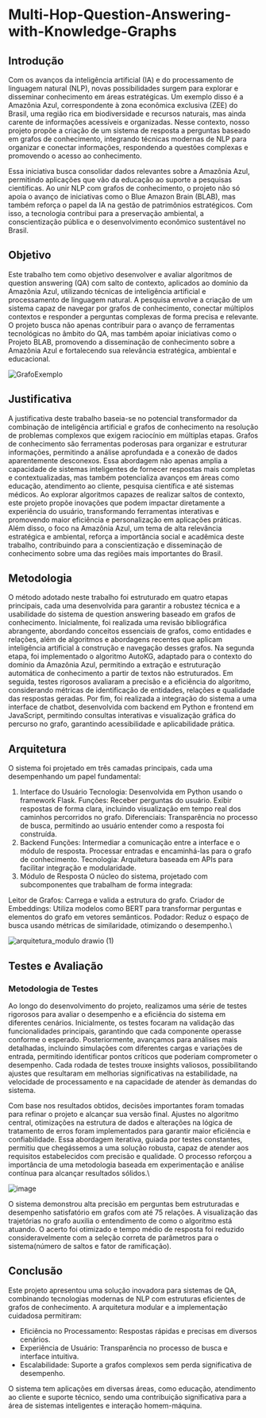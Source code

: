 # Multi-Hop-Question-Answering-with-Knowledge-Graphs
## Introdução
Com os avanços da inteligência artificial (IA) e do processamento de linguagem natural (NLP), novas possibilidades surgem para explorar e disseminar conhecimento em áreas estratégicas. Um exemplo disso é a Amazônia Azul, correspondente à zona econômica exclusiva (ZEE) do Brasil, uma região rica em biodiversidade e recursos naturais, mas ainda carente de informações acessíveis e organizadas. Nesse contexto, nosso projeto propõe a criação de um sistema de resposta a perguntas baseado em grafos de conhecimento, integrando técnicas modernas de NLP para organizar e conectar informações, respondendo a questões complexas e promovendo o acesso ao conhecimento.

Essa iniciativa busca consolidar dados relevantes sobre a Amazônia Azul, permitindo aplicações que vão da educação ao suporte a pesquisas científicas. Ao unir NLP com grafos de conhecimento, o projeto não só apoia o avanço de iniciativas como o Blue Amazon Brain (BLAB), mas também reforça o papel da IA na gestão de patrimônios estratégicos. Com isso, a tecnologia contribui para a preservação ambiental, a conscientização pública e o desenvolvimento econômico sustentável no Brasil.

## Objetivo
Este trabalho tem como objetivo desenvolver e avaliar algoritmos de question answering (QA) com salto de contexto, aplicados ao domínio da Amazônia Azul, utilizando técnicas de inteligência artificial e processamento de linguagem natural. A pesquisa envolve a criação de um sistema capaz de navegar por grafos de conhecimento, conectar múltiplos contextos e responder a perguntas complexas de forma precisa e relevante. O projeto busca não apenas contribuir para o avanço de ferramentas tecnológicas no âmbito do QA, mas também apoiar iniciativas como o Projeto BLAB, promovendo a disseminação de conhecimento sobre a Amazônia Azul e fortalecendo sua relevância estratégica, ambiental e educacional.

![GrafoExemplo](https://github.com/user-attachments/assets/3eedbbda-8003-4b3d-a3f0-b5a4bcf0f9d7)

## Justificativa

A justificativa deste trabalho baseia-se no potencial transformador da combinação de inteligência artificial e grafos de conhecimento na resolução de problemas complexos que exigem raciocínio em múltiplas etapas. Grafos de conhecimento são ferramentas poderosas para organizar e estruturar informações, permitindo a análise aprofundada e a conexão de dados aparentemente desconexos. Essa abordagem não apenas amplia a capacidade de sistemas inteligentes de fornecer respostas mais completas e contextualizadas, mas também potencializa avanços em áreas como educação, atendimento ao cliente, pesquisa científica e até sistemas médicos. Ao explorar algoritmos capazes de realizar saltos de contexto, este projeto propõe inovações que podem impactar diretamente a experiência do usuário, transformando ferramentas interativas e promovendo maior eficiência e personalização em aplicações práticas. Além disso, o foco na Amazônia Azul, um tema de alta relevância estratégica e ambiental, reforça a importância social e acadêmica deste trabalho, contribuindo para a conscientização e disseminação de conhecimento sobre uma das regiões mais importantes do Brasil.

## Metodologia

O método adotado neste trabalho foi estruturado em quatro etapas principais, cada uma desenvolvida para garantir a robustez técnica e a usabilidade do sistema de question answering baseado em grafos de conhecimento. Inicialmente, foi realizada uma revisão bibliográfica abrangente, abordando conceitos essenciais de grafos, como entidades e relações, além de algoritmos e abordagens recentes que aplicam inteligência artificial à construção e navegação desses grafos. Na segunda etapa, foi implementado o algoritmo AutoKG, adaptado para o contexto do domínio da Amazônia Azul, permitindo a extração e estruturação automática de conhecimento a partir de textos não estruturados. Em seguida, testes rigorosos avaliaram a precisão e a eficiência do algoritmo, considerando métricas de identificação de entidades, relações e qualidade das respostas geradas. Por fim, foi realizada a integração do sistema a uma interface de chatbot, desenvolvida com backend em Python e frontend em JavaScript, permitindo consultas interativas e visualização gráfica do percurso no grafo, garantindo acessibilidade e aplicabilidade prática.

## Arquitetura
O sistema foi projetado em três camadas principais, cada uma desempenhando um papel fundamental:

1. Interface do Usuário
Tecnologia: Desenvolvida em Python usando o framework Flask.
Funções:
Receber perguntas do usuário.
Exibir respostas de forma clara, incluindo visualização em tempo real dos caminhos percorridos no grafo.
Diferenciais: Transparência no processo de busca, permitindo ao usuário entender como a resposta foi construída.
2. Backend
Funções:
Intermediar a comunicação entre a interface e o módulo de resposta.
Processar entradas e encaminhá-las para o grafo de conhecimento.
Tecnologia: Arquitetura baseada em APIs para facilitar integração e modularidade.
3. Módulo de Resposta
O núcleo do sistema, projetado com subcomponentes que trabalham de forma integrada:

Leitor de Grafos: Carrega e valida a estrutura do grafo.
Criador de Embeddings: Utiliza modelos como BERT para transformar perguntas e elementos do grafo em vetores semânticos.
Podador: Reduz o espaço de busca usando métricas de similaridade, otimizando o desempenho.\


![arquitetura_modulo drawio (1)](https://github.com/user-attachments/assets/ba325948-7dbf-4679-8f1f-5c694326a6b3)

## Testes e Avaliação
### Metodologia de Testes
Ao longo do desenvolvimento do projeto, realizamos uma série de testes rigorosos para avaliar o desempenho e a eficiência do sistema em diferentes cenários. Inicialmente, os testes focaram na validação das funcionalidades principais, garantindo que cada componente operasse conforme o esperado. Posteriormente, avançamos para análises mais detalhadas, incluindo simulações com diferentes cargas e variações de entrada, permitindo identificar pontos críticos que poderiam comprometer o desempenho. Cada rodada de testes trouxe insights valiosos, possibilitando ajustes que resultaram em melhorias significativas na estabilidade, na velocidade de processamento e na capacidade de atender às demandas do sistema.

Com base nos resultados obtidos, decisões importantes foram tomadas para refinar o projeto e alcançar sua versão final. Ajustes no algoritmo central, otimizações na estrutura de dados e alterações na lógica de tratamento de erros foram implementados para garantir maior eficiência e confiabilidade. Essa abordagem iterativa, guiada por testes constantes, permitiu que chegássemos a uma solução robusta, capaz de atender aos requisitos estabelecidos com precisão e qualidade. O processo reforçou a importância de uma metodologia baseada em experimentação e análise contínua para alcançar resultados sólidos.\

![image](https://github.com/user-attachments/assets/feb5dd5f-98c7-4d60-afbc-65fa3ae33204)

O sistema demonstrou alta precisão em perguntas bem estruturadas e desempenho satisfatório em grafos com até 75 relações.
A visualização das trajetórias no grafo auxilia o entendimento de como o algoritmo está atuando.
O acerto foi otimizado e tempo médio de resposta foi reduzido consideravelmente com a seleção correta de parâmetros para o sistema(número de saltos e fator de ramificação).

## Conclusão
Este projeto apresentou uma solução inovadora para sistemas de QA, combinando tecnologias modernas de NLP com estruturas eficientes de grafos de conhecimento. A arquitetura modular e a implementação cuidadosa permitiram:

* Eficiência no Processamento: Respostas rápidas e precisas em diversos cenários.
* Experiência de Usuário: Transparência no processo de busca e interface intuitiva.
* Escalabilidade: Suporte a grafos complexos sem perda significativa de desempenho.

O sistema tem aplicações em diversas áreas, como educação, atendimento ao cliente e suporte técnico, sendo uma contribuição significativa para a área de sistemas inteligentes e interação homem-máquina.
